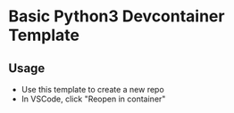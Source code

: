 # Basic Python3 Devcontainer Template

## Usage
- Use this template to create a new repo
- In VSCode, click "Reopen in container"
